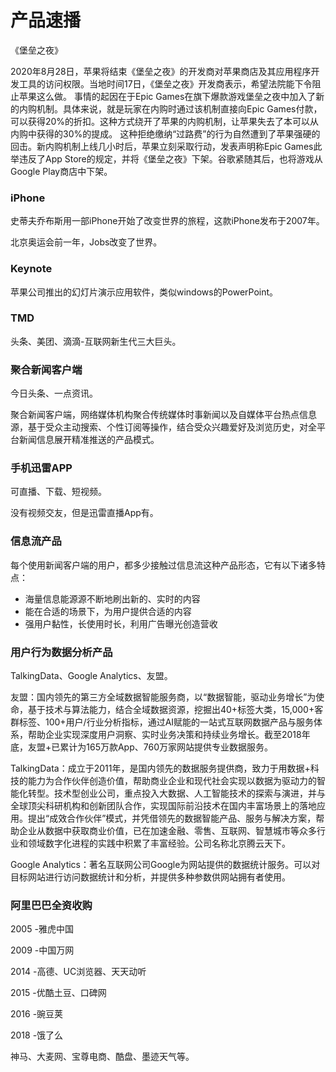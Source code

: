 # 产品速播

《堡垒之夜》

2020年8月28日，苹果将结束《堡垒之夜》的开发商对苹果商店及其应用程序开发工具的访问权限。当地时间17日，《堡垒之夜》开发商表示，希望法院能下令阻止苹果这么做。
事情的起因在于Epic Games在旗下爆款游戏堡垒之夜中加入了新的内购机制。具体来说，就是玩家在内购时通过该机制直接向Epic Games付款，可以获得20%的折扣。这种方式绕开了苹果的内购机制，让苹果失去了本可以从内购中获得的30%的提成。
这种拒绝缴纳“过路费”的行为自然遭到了苹果强硬的回击。新内购机制上线几小时后，苹果立刻采取行动，发表声明称Epic Games此举违反了App Store的规定，并将《堡垒之夜》下架。谷歌紧随其后，也将游戏从Google Play商店中下架。



### iPhone

史蒂夫乔布斯用一部iPhone开始了改变世界的旅程，这款iPhone发布于2007年。

北京奥运会前一年，Jobs改变了世界。



### Keynote

苹果公司推出的幻灯片演示应用软件，类似windows的PowerPoint。



### TMD

头条、美团、滴滴-互联网新生代三大巨头。



### 聚合新闻客户端

今日头条、一点资讯。

聚合新闻客户端，网络媒体机构聚合传统媒体时事新闻以及自媒体平台热点信息源，基于受众主动搜索、个性订阅等操作，结合受众兴趣爱好及浏览历史，对全平台新闻信息展开精准推送的产品模式。



### 手机迅雷APP

可直播、下载、短视频。

没有视频交友，但是迅雷直播App有。



### 信息流产品

每个使用新闻客户端的用户，都多少接触过信息流这种产品形态，它有以下诸多特点：

- 海量信息能源源不断地刷出新的、实时的内容
- 能在合适的场景下，为用户提供合适的内容
- 强用户黏性，长使用时长，利用广告曝光创造营收



### 用户行为数据分析产品

TalkingData、Google Analytics、友盟。

友盟：国内领先的第三方全域数据智能服务商，以“数据智能，驱动业务增长”为使命，基于技术与算法能力，结合全域数据资源，挖掘出40+标签大类，15,000+客群标签、100+用户/行业分析指标，通过AI赋能的一站式互联网数据产品与服务体系，帮助企业实现深度用户洞察、实时业务决策和持续业务增长。截至2018年底，友盟+已累计为165万款App、760万家网站提供专业数据服务。

TalkingData：成立于2011年，是国内领先的数据服务提供商，致力于用数据+科技的能力为合作伙伴创造价值，帮助商业企业和现代社会实现以数据为驱动力的智能化转型。技术型创业公司，重点投入大数据、人工智能技术的探索与演进，并与全球顶尖科研机构和创新团队合作，实现国际前沿技术在国内丰富场景上的落地应用。提出“成效合作伙伴”模式，并凭借领先的数据智能产品、服务与解决方案，帮助企业从数据中获取商业价值，已在加速金融、零售、互联网、智慧城市等众多行业和领域数字化进程的实践中积累了丰富经验。公司名称北京腾云天下。

Google Analytics：著名互联网公司Google为网站提供的数据统计服务。可以对目标网站进行访问数据统计和分析，并提供多种参数供网站拥有者使用。



### 阿里巴巴全资收购

2005 -雅虎中国

2009 -中国万网

2014 -高德、UC浏览器、天天动听

2015 -优酷土豆、口碑网

2016 -豌豆荚

2018 -饿了么

神马、大麦网、宝尊电商、酷盘、墨迹天气等。

